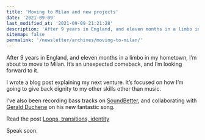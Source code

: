 ```yaml
---
title: 'Moving to Milan and new projects'
date: '2021-09-09'
last_modified_at: '2021-09-09 21:21:28'
description: 'After 9 years in England, and eleven months in a limbo in my hometown, I’m about to move to Milan. It’s an unexpected comeback, and I’m looking forward to it.'
sitemap: false
permalink: '/newsletter/archives/moving-to-milan/'
---
```

After 9 years in England, and eleven months in a limbo in my hometown, I’m about to move to Milan. It’s an unexpected comeback, and I’m looking forward to it.

I wrote a blog post explaining my next venture. It’s focused on how I’m going to give back dignity to my other skills other than music.

I’ve also been recording bass tracks on [SoundBetter](https://soundbetter.com/profiles/206552-simone-silvestroni), and collaborating with [Gerald Duchene](https://sessions.antiquity-music.com/) on his new fantastic song.

Read the post [Loops, transitions, identity](https://simonesilvestroni.com/blog/loops-transitions-identity/)

Speak soon.